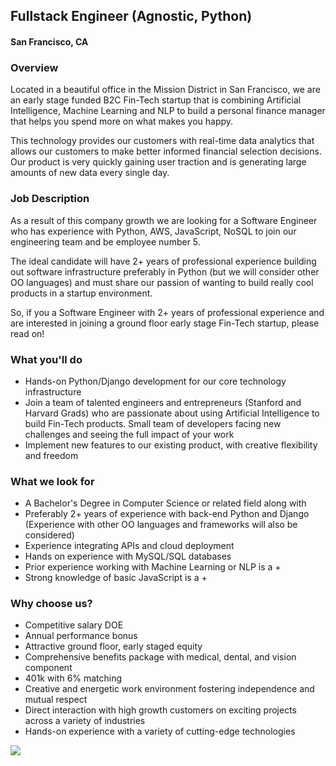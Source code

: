 ## Fullstack Engineer (Agnostic, Python)
#### San Francisco, CA

### Overview
Located in a beautiful office in the Mission District in San Francisco, we are an early stage funded B2C Fin-Tech startup that is combining Artificial Intelligence, Machine Learning and NLP to build a personal finance manager that helps you spend more on what makes you happy.

This technology provides our customers with real-time data analytics that allows our customers to make better informed financial selection decisions. Our product is very quickly gaining user traction and is generating large amounts of new data every single day.

### Job Description

As a result of this company growth we are looking for a Software Engineer who has experience with Python, AWS, JavaScript, NoSQL to join our engineering team and be employee number 5.

The ideal candidate will have 2+ years of professional experience building out software infrastructure preferably in Python (but we will consider other OO languages) and must share our passion of wanting to build really cool products in a startup environment.

So, if you a Software Engineer with 2+ years of professional experience and are interested in joining a ground floor early stage Fin-Tech startup, please read on!

### What you'll do
+ Hands-on Python/Django development for our core technology infrastructure
+ Join a team of talented engineers and entrepreneurs (Stanford and Harvard Grads) who are passionate about using Artificial Intelligence to build Fin-Tech products. Small team of developers facing new challenges and seeing the full impact of your work
+ Implement new features to our existing product, with creative flexibility and freedom

### What we look for
+ A Bachelor's Degree in Computer Science or related field along with
+ Preferably 2+ years of experience with back-end Python and Django (Experience with other OO languages and frameworks will also be considered)
+ Experience integrating APIs and cloud deployment 
+ Hands on experience with MySQL/SQL databases 
+ Prior experience working with Machine Learning or NLP is a +
+ Strong knowledge of basic JavaScript is a +

### Why choose us?
+ Competitive salary DOE 
+ Annual performance bonus
+ Attractive ground floor, early staged equity
+ Comprehensive benefits package with medical, dental, and vision component
+ 401k with 6% matching
+ Creative and energetic work environment fostering independence and mutual respect
+ Direct interaction with high growth customers on exciting projects across a variety of industries
+ Hands-on experience with a variety of cutting-edge technologies



[<img src='https://dabuttonfactory.com/button.png?t=Apply&f=Calibri-Bold&ts=24&tc=fff&tshs=1&tshc=000&hp=20&vp=8&c=5&bgt=gradient&bgc=3d85c6&ebgc=073763'>](https://letsrockit.ngrok.io/users/auth/github?job_id=sgldagfybgll-fullstack-engineer-agnostic-python)
